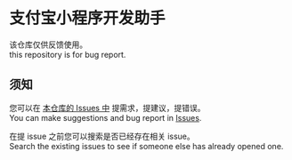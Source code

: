 # 支付宝小程序开发助手

该仓库仅供反馈使用。  
this repository is for bug report.

## 须知

您可以在 [本仓库的 Issues 中](/issues) 提需求，提建议，提错误。  
You can make suggestions and bug report in [Issues](/issues).

在提 issue 之前您可以搜索是否已经存在相关 issue。  
Search the existing issues to see if someone else has already opened one.
